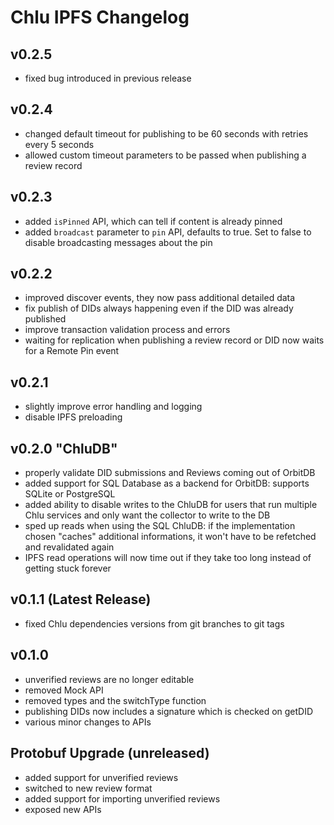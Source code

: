 # Chlu IPFS Changelog

## v0.2.5

- fixed bug introduced in previous release

## v0.2.4

- changed default timeout for publishing to be 60 seconds with retries every 5 seconds
- allowed custom timeout parameters to be passed when publishing a review record

## v0.2.3

- added `isPinned` API, which can tell if content is already pinned
- added `broadcast` parameter to `pin` API, defaults to true. Set to false to disable broadcasting messages about the pin

## v0.2.2

- improved discover events, they now pass additional detailed data
- fix publish of DIDs always happening even if the DID was already published
- improve transaction validation process and errors
- waiting for replication when publishing a review record or DID now waits for a Remote Pin event

## v0.2.1

- slightly improve error handling and logging
- disable IPFS preloading

## v0.2.0 "ChluDB"

- properly validate DID submissions and Reviews coming out of OrbitDB
- added support for SQL Database as a backend for OrbitDB: supports SQLite or PostgreSQL
- added ability to disable writes to the ChluDB for users that run multiple Chlu services and only want the collector to write to the DB
- sped up reads when using the SQL ChluDB: if the implementation chosen "caches" additional informations, it won't have to be refetched and revalidated again
- IPFS read operations will now time out if they take too long instead of getting stuck forever

## v0.1.1 (Latest Release)

- fixed Chlu dependencies versions from git branches to git tags

## v0.1.0

- unverified reviews are no longer editable
- removed Mock API
- removed types and the switchType function
- publishing DIDs now includes a signature which is checked on getDID
- various minor changes to APIs

## Protobuf Upgrade (unreleased)

- added support for unverified reviews
- switched to new review format
- added support for importing unverified reviews
- exposed new APIs